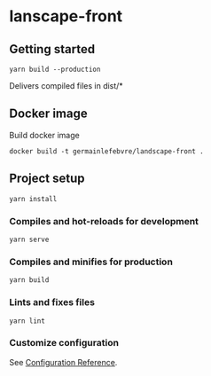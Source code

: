 # lanscape-front

## Getting started
```
yarn build --production
```
Delivers compiled files in dist/*

## Docker image
Build docker image
```
docker build -t germainlefebvre/landscape-front .
```

## Project setup
```
yarn install
```

### Compiles and hot-reloads for development
```
yarn serve
```

### Compiles and minifies for production
```
yarn build
```

### Lints and fixes files
```
yarn lint
```

### Customize configuration
See [Configuration Reference](https://cli.vuejs.org/config/).
